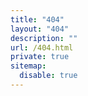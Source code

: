 ```yaml
---
title: "404"
layout: "404"
description: ""
url: /404.html
private: true
sitemap:
  disable: true
---
```


